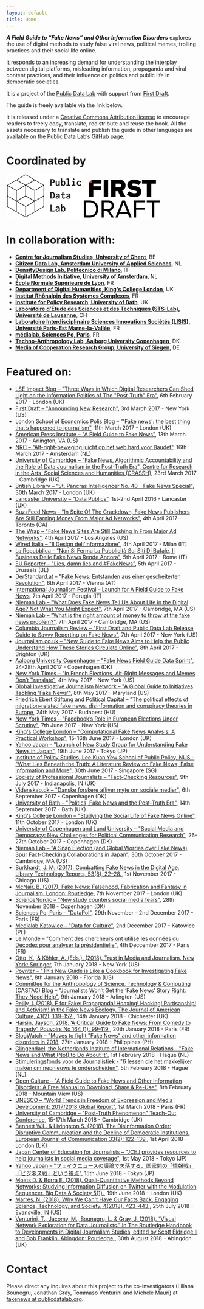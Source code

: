 ```yaml
---
layout: default
title: Home
---
```


***A Field Guide to “Fake News” and Other Information Disorders*** explores the use of digital methods to study false viral news, political memes, trolling practices and their social life online.

It responds to an increasing demand for understanding the interplay between digital platforms, misleading information, propaganda and viral content practices, and their influence on politics and public life in democratic societies.

It is a project of the [Public Data Lab](http://publicdatalab.org/) with support from [First Draft](https://firstdraftnews.com/). 

The guide is freely available via the link below.

It is released under a [Creative Commons Attribution license](https://creativecommons.org/licenses/by/4.0/) to encourage readers to freely copy, translate, redistribute and reuse the book. All the assets necessary to translate and publish the guide in other languages are available on the Public Data Lab’s [GitHub page](https://github.com/PublicDataLab/fake-news-field-guide).

<!--more-->

# Coordinated by

<img src="assets/images/logo-publicdatalab.svg" alt="drawing" width="200"/>

<img src="assets/images/logo-firstdraft.svg" alt="drawing" width="200"/>

# In collaboration with:

- [**Centre for Journalism Studies, University of Ghent**](http://www.cjs.ugent.be/), BE
- [**Citizen Data Lab, Amsterdam University of Applied Sciences**](http://www.citizendatalab.org/), NL
- [**DensityDesign Lab, Politecnico di Milano**](http://densitydesign.org/), IT
- [**Digital Methods Initiative, University of Amsterdam**](https://wiki.digitalmethods.net/), NL
- [**École Normale Supérieure de Lyon**](http://www.ens-lyon.fr/), FR
- [**Department of Digital Humanities, King's College London**](http://kcl.ac.uk/artshums/depts/ddh/index.aspx), UK
- [**Institut Rhônalpin des Systèmes Complexes**](http://www.ixxi.fr/), FR
- [**Institute for Policy Research, University of Bath**](http://www.bath.ac.uk/ipr/), UK
- [**Laboratoire d’Étude des Sciences et des Techniques (STS-Lab), Université de Lausanne**](https://www.unil.ch/stslab/en/home.html), CH
- [**Laboratoire Interdisciplinaire Sciences Innovations Sociétés (LISIS), Université Paris-Est Marne-la-Vallée**](http://umr-lisis.fr/), FR
- [**médialab, Sciences Po, Paris**](http://medialab.sciences-po.fr/), FR
- [**Techno-Anthropology Lab, Aalborg University Copenhagen**](http://www.tantlab.aau.dk/), DK
- [**Media of Cooperation Research Group, University of Siegen**](https://www.mediacoop.uni-siegen.de/en/), DE

# Featured on:

- [LSE Impact Blog – "Three Ways in Which Digital Researchers Can Shed Light on the Information Politics of The "Post-Truth" Era"](http://blogs.lse.ac.uk/impactofsocialsciences/2017/02/06/three-ways-in-which-digital-researchers-can-shed-light-on-the-information-politics-of-the-post-truth-era/), 6th February 2017 - London (UK)
- [First Draft – "Announcing New Research"](https://firstdraftnews.com/fake-news-field-guide/), 3rd March 2017 - New York (US)
- [London School of Economics Polis Blog – "'Fake news': the best thing that’s happened to journalism"](http://blogs.lse.ac.uk/polis/2017/03/11/fake-news-the-best-thing-thats-happened-to-journalism/), 11th March 2017 - London (UK)
- [American Press Institute – "A Field Guide to Fake News"](https://www.americanpressinstitute.org/fact-checking-project/week-fact-checking-field-guide-fake-news/), 13th March 2017 - Arlington, VA (US)
- [NRC – "Alt-right-beweging juicht op het web hard voor Baudet"](https://www.nrc.nl/nieuws/2017/03/16/alt-right-beweging-juicht-op-het-web-hard-voor-baudet-7415174-a1550730), 16th March 2017 - Amsterdam (NL)
- [University of Cambridge – "Fake News, Algorithmic Accountability and the Role of Data Journalism in the Post-Truth Era", Centre for Research in the Arts, Social Sciences and Humanities (CRASSH)](http://www.crassh.cam.ac.uk/events/27130), 23rd March 2017 - Cambridge (UK)
- [British Library – "St. Pancras Intelligencer No. 40 - Fake News Special"](http://blogs.bl.uk/thenewsroom/2017/03/st-pancras-intelligencer-no-40-fake-news-special.html), 30th March 2017 - London (UK)
- [Lancaster University – "Data Publics"](http://datapublics.net/), 1st-2nd April 2016 - Lancaster (UK)
- [BuzzFeed News – "In Spite Of The Crackdown, Fake News Publishers Are Still Earning Money From Major Ad Networks"](https://www.buzzfeed.com/craigsilverman/fake-news-real-ads?utm_term=.toNgEy5vQ#.iorLO7gqK), 4th April 2017 - Toronto (CA)
- [The Wrap – "Fake News Sites Are Still Cashing In From Major Ad Networks"](https://www.thewrap.com/fake-news-sites-still-cashing-major-ad-networks-report/), 4th April 2017 - Los Angeles (US)
- [Wired Italia – "Il Design dell'Informazione"](https://www.eventbrite.it/e/biglietti-il-design-dellinformazione-33001678910#), 4th April 2017 - Milan (IT)
- [La Repubblica – "Non Si Ferma La Pubblicità Sui Siti Di Bufale, Il Business Delle Fake News Rende Ancora"](http://www.repubblica.it/tecnologia/social-network/2017/04/05/news/non_si_ferma_la_pubblicita_sui_siti_di_bufale_il_business_delle_fake_news_rende_ancora-162264008/), 5th April 2017 - Rome (IT)
- [EU Reporter – "Lies, damn lies and #FakeNews"](https://www.eureporter.co/frontpage/2017/04/05/lies-damn-lies-and-fakenews/), 5th April 2017 - Brussels (BE)
- [DerStandard.at – "Fake News: Entstanden aus einer gescheiterten Revolution"](http://derstandard.at/2000055499280/Fake-News-Entstanden-aus-einer-gescheiterten-Revolution), 6th April 2017 - Vienna (AT)
- [International Journalism Festival – Launch for A Field Guide to Fake News](http://www.journalismfestival.com/programme/2017/a-field-guide-to-fake-news), 7th April 2017 - Perugia (IT)
- [Nieman Lab – "What Does Fake News Tell Us About Life in the Digital Age? Not What You Might Expect"](http://www.niemanlab.org/2017/04/what-does-fake-news-tell-us-about-life-in-the-digital-age-not-what-you-might-expect/), 7th April 2017 - Cambridge, MA (US)
- [Nieman Lab – "What is the right amount of money to throw at the fake news problem?"](http://www.niemanlab.org/2017/04/what-is-the-right-amount-of-money-to-throw-at-the-fake-news-problem/), 7th April 2017 - Cambridge, MA (US)
- [Columbia Journalism Review – "First Draft and Public Data Lab Release Guide to Savvy Reporting on Fake News"](http://www.cjr.org/analysis/first-draft-field-guide-fake-news.php), 7th April 2017 - New York (US)
- [Journalism.co.uk – "New Guide to Fake News Aims to Help the Public Understand How These Stories Circulate Online"](https://www.journalism.co.uk/news/new-guide-to-fake-news-aims-to-help-the-public-understand-how-these-stories-circulate-online/s2/a702355/), 8th April 2017 - Brighton (UK)
- [Aalborg University Copenhagen – "Fake News Field Guide Data Sprint"](http://www.tantlab.aau.dk/save-the-date/event/fake-news-field-guide-data-sprint.cid311093), 24-28th April 2017 - Copenhagen (DK)
- [New York Times – "In French Elections, Alt-Right Messages and Memes Don’t Translate"](https://www.nytimes.com/2017/05/04/technology/french-elections-alt-right-fake-news-le-pen-macron.html), 4th May 2017 - New York (US)
- [Global Investigative Journalism Network – "A Global Guide to Initiatives Tackling 'Fake News'"](http://gijn.org/2017/05/08/a-global-guide-to-initiatives-tackling-fake-news/), 8th May 2017 - Maryland (US)
- [Friedrich Ebert Stiftung and Political Capital – "The political effects of migration-related fake news, disinformation and conspiracy theories in Europe](http://www.politicalcapital.hu/pc-admin/source/documents/FES_PC_FakeNewsMigrationStudy_EN_20170607.pdf), 24th May 2017 - Budapest (HU)
- [New York Times – "Facebook’s Role in European Elections Under Scrutiny"](https://www.nytimes.com/2017/06/07/technology/facebook-britain-election-europe.html), 7th June 2017 - New York (US)
- [King's College London – "Computational Fake News Analysis: A Practical Workshop"](http://www.sobigdata.eu/computational-fake-news-analysis-practical-workshop), 15-16th June 2017 - London (UK)
- [Yahoo Japan – "Launch of New Study Group for Understanding Fake News in Japan"](https://news.yahoo.co.jp/byline/fujisiro/20170619-00072232/), 19th June 2017 - Tokyo (JP)
- [Institute of Policy Studies, Lee Kuan Yew School of Public Policy, NUS – "What Lies Beneath the Truth: A Literature Review on Fake News, False Information and More"](http://lkyspp2.nus.edu.sg/ips/wp-content/uploads/sites/2/2018/03/Report_What-lies-beneath-the-truth_A-literature-review-on-fake-news-false-information-and-more_300617.pdf), 30th June 2017 - Singapore (SG)
- [Society of Professional Journalists – "Fact-Checking Resources"](http://www.journaliststoolbox.org/2017/07/09/urban_legendsfact-checking/), 9th July 2017 - Indianapolis, IN (UK)
- [Videnskab.dk – "Danske forskere afliver myte om sociale medier"](http://videnskab.dk/kultur-samfund/fake-news-facebook-skader-ikke-demokratiet), 6th September 2017 - Copenhagen (DK)
- [University of Bath – "Politics, Fake News and the Post-Truth Era"](http://www.bath.ac.uk/events/politics-fake-news-and-the-post-truth-era/), 14th September 2017 - Bath (UK)
- [King's College London – "Studying the Social Life of Fake News Online"](https://www.kcl.ac.uk/artshums/depts/ddh/eventrecords/2017/socialfakenews.aspx), 11th October 2017 - London (UK)
- [University of Copenhagen and Lund University – "Social Media and Democracy: New Challenges for Political Communication Research"](https://pure.itu.dk/portal/files/82288796/Social_Media_and_Democracy_CPH_Lund_event_Oct_9.pdf), 26-27th October 2017 - Copenhagen (DK)
- [Nieman Lab – "A Snap Election (and Global Worries over Fake News) Spur Fact-Checking Collaborations in Japan"](http://www.niemanlab.org/2017/10/a-snap-election-and-global-worries-over-fake-news-spur-fact-checking-collaborations-in-japan/), 30th October 2017 - Cambridge, MA (US)
- [Burkhardt, J. M. (2017). Combatting Fake News in the Digital Age. Library Technology Reports, 53(8), 22–28.](https://journals.ala.org/index.php/ltr/article/view/6500), 1st November 2017 - Chicago (US)
- [McNair, B. (2017). Fake News: Falsehood, Fabrication and Fantasy in Journalism. London: Routledge](https://www.routledge.com/Fake-News-Falsehood-Fabrication-and-Fantasy-in-Journalism/McNair/p/book/9781138306790), 7th November 2017 - London (UK)
- [ScienceNordic – "New study counters social media fears"](http://sciencenordic.com/new-study-counters-social-media-fears), 28th November 2018 - Copenhagen (DK)
- [Sciences Po, Paris – "DataPol"](https://medialab.github.io/datapol/app/#!/), 29th November - 2nd December 2017 - Paris (FR)
- [Medialab Katowice – "Data for Culture"](http://dataforculture.eu/en/), 2nd December 2017 - Katowice (PL)
- [Le Monde – "Comment des chercheurs ont utilisé les données du Décodex pour analyser la présidentielle"](http://www.lemonde.fr/le-blog-du-decodex/article/2017/12/04/comment-des-chercheurs-ont-utilise-les-donnees-du-decodex-pour-analyser-la-presidentielle_5224376_5095029.html#3x0qJCKjx0MuyHco.99), 4th Deccember 2017 - Paris (FR)
- [Otto, K., & Köhler, A. (Eds.). (2018). Trust in Media and Journalism. New York: Springer](https://www.springer.com/gp/book/9783658207649), 7th January 2018 - New York (US)
- [Poynter – "This New Guide is Like a Cookbook for Investigating Fake News"](https://www.poynter.org/news/new-guide-cookbook-investigating-fake-news), 8th January 2018 - Florida (US)
- [Committee for the Anthropology of Science, Technology & Computing (CASTAC) Blog – "Journalists Won’t Get the ‘Fake News’ Story Right: They Need Help"](http://blog.castac.org/2018/01/journalists-need-help/), 9th January 2018 - Arlington (US)
- [Reilly, I. (2018). F for Fake: Propaganda! Hoaxing! Hacking! Partisanship! and Activism! in the Fake News Ecology. The Journal of American Culture, 41(2), 139–152.](https://doi.org/10.1111/jacc.12834), 14th January 2018 - Chichester (UK)
- [Harsin, Jayson. 2018. ‘A Critical Guide to Fake News: From Comedy to Tragedy’. Pouvoirs No 164 (1): 99–119.](https://www.cairn-int.info/abstract-E_POUV_164_0099--a-critical-guide-to-fake-news-from.htm), 20th January 2018 - Paris (FR)
- [BlogWatch – "Moves to fight "Fake News" and other information disorders in 2018](https://blogwatch.tv/2018/01/fighting-fake-news/), 27th January 2018 - Philippines (PH)
- [Clingendael, the Netherlands Institute of International Relations - "Fake News and What (Not) to Do About It"](https://www.clingendael.org/sites/default/files/2018-02/PB_Alert_Fake_News.pdf), 1st February 2018 - Hague (NL)
- [Stimuleringsfonds voor de Journalistiek - "6 lessen die het makkelijker maken om nepnieuws te onderscheiden"](https://www.svdj.nl/nieuws/makkelijker-nepnieuws-onderscheiden/), 5th February 2018 - Hague (NL)
- [Open Culture – "A Field Guide to Fake News and Other Information Disorders: A Free Manual to Download, Share & Re-Use"](http://www.openculture.com/2018/02/a-field-guide-to-fake-news-and-other-information-disorders-free-manual-to-download-share-re-use.html), 8th February 2018 - Mountain View (US)
- [UNESCO – "World Trends in Freedom of Expression and Media Development: 2017/2018 Global Report"](http://unesdoc.unesco.org/images/0026/002610/261065e.pdf), 1st March 2018 - Paris (FR)
- [University of Cambridge – "Post-Truth Phenomenon" Teach-Out Conference](https://posttruthphenomenon.wordpress.com/fake-news-data-sprint/), 15-17th March 2018 - Cambridge (UK)
- [Bennett W.L. & Livingston S. (2018). The Disinformation Order: Disruptive Communication and the Decline of Democratic Institutions. European Journal of Communication 33(2): 122–139.](https://doi.org/10.1177/0267323118760317), 1st April 2018 - London (UK)
- [Japan Center of Education for Journalists – "JCEJ provides resources to help journalists in social media coverage"](http://jcej.hatenablog.com/entry/2018/05/01/195446), 1st May 2018 - Tokyo (JP)
- [Yahoo Japan – "フェイクニュースの議論で欠落する、国家間の「情報戦」「ビジネス戦」という視点"](https://news.yahoo.co.jp/byline/fujisiro/20180615-00086268/), 15th June 2018 - Tokyo (JP)
- [Moats D. & Borra E. (2018). Quali-Quantitative Methods Beyond Networks: Studying Information Diffusion on Twitter with the Modulation Sequencer. Big Data & Society 5(1).](http://journals.sagepub.com/doi/full/10.1177/2053951718772137), 19th June 2018 - London (UK)
- [Marres, N. (2018). Why We Can't Have Our Facts Back. Engaging Science, Technology, and Society, 4(2018), 423–443.](https://estsjournal.org/index.php/ests/article/view/188), 25th July 2018 - Evansville, IN (US)
- [Venturini, T., Jacomy, M., Bounegru, L. & Gray, J. (2018). “Visual Network Exploration for Data Journalists.” In The Routledge Handbook to Developments in Digital Journalism Studies, edited by Scott Eldridge II and Bob Franklin. Abingdon: Routledge.](https://papers.ssrn.com/sol3/papers.cfm?abstract_id=3043912), 30th August 2018 - Abingdon (UK)

# Contact

Please direct any inquires about this project to the co-investigators (Liliana Bounegru, Jonathan Gray, Tommaso Venturini and Michele Mauri) at [fakenews at publicdatalab.org](mailto:fakenews@publicdatalab.org).
